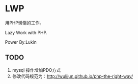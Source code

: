 LWP
===

用PHP懒惰的工作。

Lazy Work with PHP.


Power By:Lukin


## TODO

1. mysql 操作增加PDO方式
2. 修改代码规范为：http://wulijun.github.io/php-the-right-way/